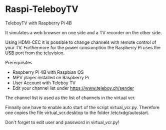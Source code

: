 # Raspi-TeleboyTV
TeleboyTV with Raspberry Pi 4B

It simulates a web browser on one side and a TV recorder on the other side.

Using HDMI-CEC it is possible to change channels with remote control of your TV. Furthermore for the power consumption the Raspberry Pi uses the USB port from the television.

Prerequisites
  - Raspberry Pi 4B with Raspbian OS
  - MPV player installed on Raspberry Pi
  - User Account with Teleboy TV
  - Edit your channel list under https://www.teleboy.ch/sender

The channel list is used as the list of channels in the virtual vcr.

Finnally one have to enable auto start of the script virtual_vcr.py. Therefore one copies the file virtual_vcr.desktop to the folder /etc/xdg/autostart.

Don't forget to edit user and password in virtual_vcr.py!

